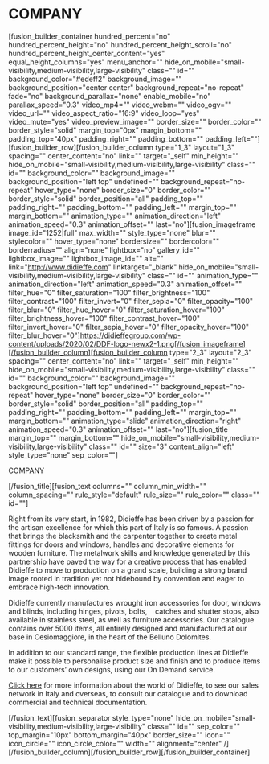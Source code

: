 # COMPANY

[fusion_builder_container hundred_percent="no" hundred_percent_height="no" hundred_percent_height_scroll="no" hundred_percent_height_center_content="yes" equal_height_columns="yes" menu_anchor="" hide_on_mobile="small-visibility,medium-visibility,large-visibility" class="" id="" background_color="#edeff2" background_image="" background_position="center center" background_repeat="no-repeat" fade="no" background_parallax="none" enable_mobile="no" parallax_speed="0.3" video_mp4="" video_webm="" video_ogv="" video_url="" video_aspect_ratio="16:9" video_loop="yes" video_mute="yes" video_preview_image="" border_size="" border_color="" border_style="solid" margin_top="0px" margin_bottom="" padding_top="40px" padding_right="" padding_bottom="" padding_left=""][fusion_builder_row][fusion_builder_column type="1_3" layout="1_3" spacing="" center_content="no" link="" target="_self" min_height="" hide_on_mobile="small-visibility,medium-visibility,large-visibility" class="" id="" background_color="" background_image="" background_position="left top" undefined="" background_repeat="no-repeat" hover_type="none" border_size="0" border_color="" border_style="solid" border_position="all" padding_top="" padding_right="" padding_bottom="" padding_left="" margin_top="" margin_bottom="" animation_type="" animation_direction="left" animation_speed="0.3" animation_offset="" last="no"][fusion_imageframe image_id="1252|full" max_width="" style_type="none" blur="" stylecolor="" hover_type="none" bordersize="" bordercolor="" borderradius="" align="none" lightbox="no" gallery_id="" lightbox_image="" lightbox_image_id="" alt="" link="http://www.didieffe.com" linktarget="_blank" hide_on_mobile="small-visibility,medium-visibility,large-visibility" class="" id="" animation_type="" animation_direction="left" animation_speed="0.3" animation_offset="" filter_hue="0" filter_saturation="100" filter_brightness="100" filter_contrast="100" filter_invert="0" filter_sepia="0" filter_opacity="100" filter_blur="0" filter_hue_hover="0" filter_saturation_hover="100" filter_brightness_hover="100" filter_contrast_hover="100" filter_invert_hover="0" filter_sepia_hover="0" filter_opacity_hover="100" filter_blur_hover="0"]https://didieffegroup.com/wp-content/uploads/2020/02/DDF-logo-newx2-1.png[/fusion_imageframe][/fusion_builder_column][fusion_builder_column type="2_3" layout="2_3" spacing="" center_content="no" link="" target="_self" min_height="" hide_on_mobile="small-visibility,medium-visibility,large-visibility" class="" id="" background_color="" background_image="" background_position="left top" undefined="" background_repeat="no-repeat" hover_type="none" border_size="0" border_color="" border_style="solid" border_position="all" padding_top="" padding_right="" padding_bottom="" padding_left="" margin_top="" margin_bottom="" animation_type="slide" animation_direction="right" animation_speed="0.3" animation_offset="" last="no"][fusion_title margin_top="" margin_bottom="" hide_on_mobile="small-visibility,medium-visibility,large-visibility" class="" id="" size="3" content_align="left" style_type="none" sep_color=""]

COMPANY

[/fusion_title][fusion_text columns="" column_min_width="" column_spacing="" rule_style="default" rule_size="" rule_color="" class="" id=""]

Right from its very start, in 1982, Didieffe has been driven by a passion for the artisan excellence for which this part of Italy is so famous. A passion that brings the blacksmith and the carpenter together to create metal fittings for doors and windows, handles and decorative elements for wooden furniture. The metalwork skills and knowledge generated by this partnership have paved the way for a creative process that has enabled Didieffe to move to production on a grand scale, building a strong brand image rooted in tradition yet not hidebound by convention and eager to embrace high-tech innovation.

Didieffe currently manufactures wrought iron accessories for door, windows and blinds, including hinges, pivots, bolts,    catches and shutter stops, also available in stainless steel, as well as furniture accessories. Our catalogue contains over 5000 items, all entirely designed and manufactured at our base in Cesiomaggiore, in the heart of the Belluno Dolomites.

In addition to our standard range, the flexible production lines at Didieffe make it possible to personalise product size and finish and to produce items to our customers’ own designs, using our On Demand service.

[Click here](http://www.didieffe.com) for more information about the world of Didieffe, to see our sales network in Italy and overseas, to consult our catalogue and to download commercial and technical documentation.

[/fusion_text][fusion_separator style_type="none" hide_on_mobile="small-visibility,medium-visibility,large-visibility" class="" id="" sep_color="" top_margin="10px" bottom_margin="40px" border_size="" icon="" icon_circle="" icon_circle_color="" width="" alignment="center" /][/fusion_builder_column][/fusion_builder_row][/fusion_builder_container]
